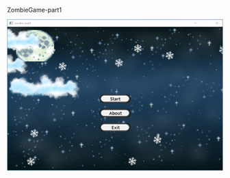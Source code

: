 ZombieGame-part1

![alt text](https://github.com/SoltanHuseynov/ZombieGame-part1/blob/master/game1.png)

